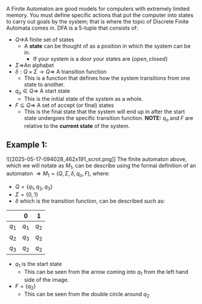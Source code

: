 A Finite Automaton are good models for computers with extremely limited memory. You must define specific actions that put the computer into states to carry out goals by the system; that is where the topic of Discrete Finite Automata comes in. DFA is a 5-tuple that consists of:
- $Q \Rightarrow$A finite set of states
	- A **state** can be thought of as a position in which the system can be in.
		- If your system is a door your states are $\{open, closed\}$
- $\Sigma \Rightarrow$An alphabet
- $\delta: Q\times\Sigma \rightarrow Q\Rightarrow$ A transition function
	- This is a function that defines how the system transitions from one state to another.
- $q_o \in Q\Rightarrow$ A start state
	- This is the initial state of the system as a whole. 
- $F \subseteq Q\Rightarrow$ A set of accept (or final) states
	- This is the final state that the system will end up in after the start state undergoes the specific transition function.
**NOTE:** $q_o \; \text{and} \; F$ are relative to the **current state** of the system.

## Example 1:
![[2025-05-17-094028_462x191_scrot.png]]
The finite automaton above, which we will notate as $M_1$, can be describe using the formal definition of an automaton $\Rightarrow M_1=(Q,\Sigma,\delta,q_o,F)$, where:
- $Q=\{q_1, q_2, q_3\}$
- $\Sigma=\{0,1\}$
- $\delta$ which is the transition function, can be described such as:

|       | 0     | 1     |
| ----- | ----- | ----- |
| $q_1$ | $q_1$ | $q_2$ |
| $q_2$ | $q_3$ | $q_2$ |
| $q_3$ | $q_2$ | $q_2$ |
- $q_1$ is the start state
	- This can be seen from the arrow coming into $q_1$ from the left hand side of the image.
- $F=\{q_2\}$ 
	- This can be seen from the double circle around $q_2$

